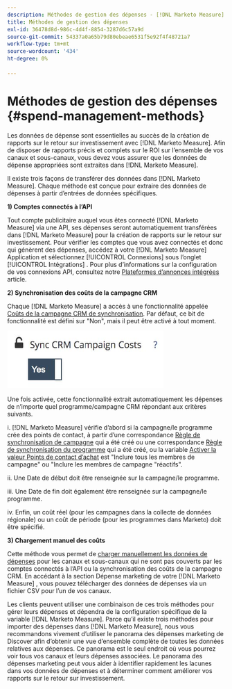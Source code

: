 ```yaml
---
description: Méthodes de gestion des dépenses - [!DNL Marketo Measure] - Documentation du produit
title: Méthodes de gestion des dépenses
exl-id: 36478d8d-986c-4d4f-8854-3287d6c57a9d
source-git-commit: 54337a0a65b79d80ebeae6531f5e92f4f48721a7
workflow-type: tm+mt
source-wordcount: '434'
ht-degree: 0%

---
```


# Méthodes de gestion des dépenses {#spend-management-methods}

Les données de dépense sont essentielles au succès de la création de rapports sur le retour sur investissement avec [!DNL Marketo Measure]. Afin de disposer de rapports précis et complets sur le ROI sur l’ensemble de vos canaux et sous-canaux, vous devez vous assurer que les données de dépense appropriées sont extraites dans [!DNL Marketo Measure].

Il existe trois façons de transférer des données dans [!DNL Marketo Measure]. Chaque méthode est conçue pour extraire des données de dépenses à partir d’entrées de données spécifiques.

**1) Comptes connectés à l’API**

Tout compte publicitaire auquel vous êtes connecté [!DNL Marketo Measure] via une API, ses dépenses seront automatiquement transférées dans [!DNL Marketo Measure] pour la création de rapports sur le retour sur investissement. Pour vérifier les comptes que vous avez connectés et donc qui génèrent des dépenses, accédez à votre [!DNL Marketo Measure] Application et sélectionnez [!UICONTROL Connexions] sous l’onglet [!UICONTROL Intégrations] . Pour plus d’informations sur la configuration de vos connexions API, consultez notre [Plateformes d’annonces intégrées](/help/api-connections/utilizing-marketo-measures-api-connections/integrated-ad-platforms.md#how-to-connect-ad-platforms) article.

**2) Synchronisation des coûts de la campagne CRM**

Chaque [!DNL Marketo Measure] a accès à une fonctionnalité appelée [Coûts de la campagne CRM de synchronisation](/help/marketing-spend/spend-management/crm-campaign-costs.md#availability). Par défaut, ce bit de fonctionnalité est défini sur &quot;Non&quot;, mais il peut être activé à tout moment.

![](assets/spend-management-methods-1.png)

Une fois activée, cette fonctionnalité extrait automatiquement les dépenses de n’importe quel programme/campagne CRM répondant aux critères suivants.

i. [!DNL Marketo Measure] vérifie d’abord si la campagne/le programme crée des points de contact, à partir d’une correspondance [Règle de synchronisation de campagne](/help/channel-tracking-and-setup/offline-channels/custom-campaign-sync.md) qui a été créé ou une correspondance [Règle de synchronisation du programme](/help/marketo-measure-and-marketo/marketo-measure-integrations-with-marketo/marketo-engage-programs-integration.md) qui a été créé, ou la variable [Activer la valeur Points de contact d’achat](/help/channel-tracking-and-setup/offline-channels/syncing-offline-campaigns.md#how-to-create-a-campaign-and-sync-buyer-touchpoints) est &quot;Inclure tous les membres de campagne&quot; ou &quot;Inclure les membres de campagne &quot;réactifs&quot;.

ii. Une Date de début doit être renseignée sur la campagne/le programme.

iii. Une Date de fin doit également être renseignée sur la campagne/le programme.

iv. Enfin, un coût réel (pour les campagnes dans la collecte de données régionale) ou un coût de période (pour les programmes dans Marketo) doit être spécifié.

**3) Chargement manuel des coûts**

Cette méthode vous permet de [charger manuellement les données de dépenses](/help/marketing-spend/spend-management/marketing-channel-costs.md#uploading-marketing-costs) pour les canaux et sous-canaux qui ne sont pas couverts par les comptes connectés à l’API ou la synchronisation des coûts de la campagne CRM. En accédant à la section Dépense marketing de votre [!DNL Marketo Measure] , vous pouvez télécharger des données de dépenses via un fichier CSV pour l’un de vos canaux.

Les clients peuvent utiliser une combinaison de ces trois méthodes pour gérer leurs dépenses et dépendra de la configuration spécifique de la variable [!DNL Marketo Measure]. Parce qu’il existe trois méthodes pour importer des dépenses dans [!DNL Marketo Measure], nous vous recommandons vivement d’utiliser le panorama des dépenses marketing de Discover afin d’obtenir une vue d’ensemble complète de toutes les données relatives aux dépenses. Ce panorama est le seul endroit où vous pourrez voir tous vos canaux et leurs dépenses associées. Le panorama des dépenses marketing peut vous aider à identifier rapidement les lacunes dans vos données de dépenses et à déterminer comment améliorer vos rapports sur le retour sur investissement.
